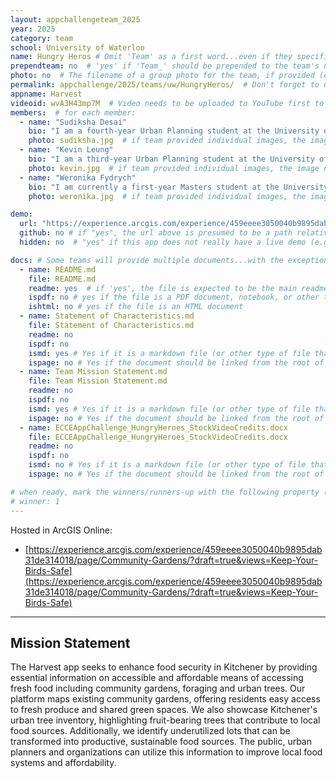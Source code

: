 ```yaml
---
layout: appchallengeteam_2025
year: 2025
category: team
school: University of Waterloo
name: Hungry Heros # Omit 'Team' as a first word...even if they specifically named themselves "Team X"
prependteam: no  # 'yes' if 'Team_' should be prepended to the team's name (i.e., they specifically named themselves "Team X" instead of just "X")
photo: no  # The filename of a group photo for the team, if provided (e.g., team.jpg)...expected to be located inside the images folder in the team's repo.
permalink: appchallenge/2025/teams/uw/HungryHeros/  # Don't forget to update the school short-code in the URL...
appname: Harvest
videoid: wvA3H43mp7M  # Video needs to be uploaded to YouTube first to get this ID
members:  # for each member:
  - name: "Sudiksha Desai"
    bio: "I am a fourth-year Urban Planning student at the University of Waterloo with a GIS specialization. Having grown up in three different countries, I gained exposure to different urban environments and learned to appreciate all the unique things that make up communities. My love for problem solving led to an interest in GIS and I’ve been at it ever since! Outside of school, I love reading and taking walks."
    photo: sudiksha.jpg  # if team provided individual images, the image named here should exist in the images folder in the team's repo.
  - name: "Kevin Leung"
    bio: "I am a third-year Urban Planning student at the University of Waterloo, specializing in GIS and its application in studying urban issues. Born and raised in Hong Kong, I have experienced life in a dense and highly efficient city, shaping my passion for urban development, transportation, and land use planning. My academic and professional experiences have focused on using spatial analysis and data-driven approaches to address urban challenges. During my time with the Environmental Protection Department in Hong Kong, I worked on air pollution modeling, applying GIS and machine learning techniques to analyze environmental data. I am particularly interested in sustainable mobility, public transit, and active transportation, aiming to contribute to the creation of more efficient, livable, and well-connected cities."
    photo: kevin.jpg  # if team provided individual images, the image named here should exist in the images folder in the team's repo.
  - name: "Weronika Fydrych"
    bio: "I am currently a first-year Masters student at the University of Waterloo, on my way to obtain an MES in Geography. I completed my undergraduate degree at UW in Planning where I specialized in GIS and environmental land management alongside being an ECCE member. I was born in Hamilton but moved around a lot as a kid, giving way to my passion for urban design, regional planning, and mapping. On the side, I love completing puzzles, playing video games and playing with my cats."
    photo: weronika.jpg  # if team provided individual images, the image named here should exist in the images folder in the team's repo.

demo:
  url: "https://experience.arcgis.com/experience/459eeee3050040b9895dab31de314018/page/Community-Gardens/?draft=true&views=Keep-Your-Birds-Safe"  # A relative path if hosted from the team's folder in the GitHub repo, otherwise a full url (and specify "no" for the github property below)
  github: no # if "yes", the url above is presumed to be a path relative to the gh_pages URL for the team in GitHub...otherwise, a full URL is expected.
  hidden: no  # "yes" if this app does not really have a live demo (e.g., mobile/AppStudio apps)

docs: # Some teams will provide multiple documents...with the exception of the README.md, these are generally expected to be in a docs/ subfolder of their repo
  - name: README.md
    file: README.md
    readme: yes  # if 'yes', the file is expected to be the main readme document at the root of the team's repository
    ispdf: no # yes if the file is a PDF document, notebook, or other type of file (since the filename will need to be appended to the URL)
    ishtml: no # yes if the file is an HTML document
  - name: Statement of Characteristics.md
    file: Statement of Characteristics.md
    readme: no
    ispdf: no
    ismd: yes # Yes if it is a markdown file (or other type of file that can be previewed in GitHub)
    ispage: no # Yes if the document should be linked from the root of the repo, otherwise it is expected to be in the /docs subfolder
  - name: Team Mission Statement.md
    file: Team Mission Statement.md
    readme: no
    ispdf: no
    ismd: yes # Yes if it is a markdown file (or other type of file that can be previewed in GitHub)
    ispage: no # Yes if the document should be linked from the root of the repo, otherwise it is expected to be in the /docs subfolder
  - name: ECCEAppChallenge_HungryHeroes_StockVideoCredits.docx
    file: ECCEAppChallenge_HungryHeroes_StockVideoCredits.docx
    readme: no
    ispdf: no
    ismd: no # Yes if it is a markdown file (or other type of file that can be previewed in GitHub)
    ispage: no # Yes if the document should be linked from the root of the repo, otherwise it is expected to be in the /docs subfolder

# when ready, mark the winners/runners-up with the following property (1, 2 or 3 for winners and first/second runners-up):
# winner: 1
---
```


Hosted in ArcGIS Online:

- [https://experience.arcgis.com/experience/459eeee3050040b9895dab31de314018/page/Community-Gardens/?draft=true&views=Keep-Your-Birds-Safe](https://experience.arcgis.com/experience/459eeee3050040b9895dab31de314018/page/Community-Gardens/?draft=true&views=Keep-Your-Birds-Safe)

---

## Mission Statement

The Harvest app seeks to enhance food security in Kitchener by providing essential information on accessible and affordable means of accessing fresh food including community gardens, foraging and urban trees. Our platform maps existing community gardens, offering residents easy access to fresh produce and shared green spaces. We also showcase Kitchener's urban tree inventory, highlighting fruit-bearing trees that contribute to local food sources. Additionally, we identify underutilized lots that can be transformed into productive, sustainable food sources. The public, urban planners and organizations can utilize this information to improve local food systems and affordability.